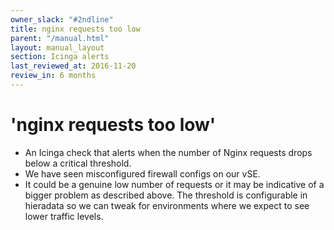 ```yaml
---
owner_slack: "#2ndline"
title: nginx requests too low
parent: "/manual.html"
layout: manual_layout
section: Icinga alerts
last_reviewed_at: 2016-11-20
review_in: 6 months
---
```


# 'nginx requests too low'

-   An Icinga check that alerts when the number of Nginx requests drops
    below a critical threshold.
-   We have seen misconfigured firewall configs on our vSE.
-   It could be a genuine low number of requests or it may be indicative
    of a bigger problem as described above. The threshold is
    configurable in hieradata so we can tweak for environments where we
    expect to see lower traffic levels.

